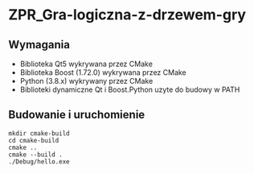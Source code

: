 # ZPR_Gra-logiczna-z-drzewem-gry

## Wymagania
- Biblioteka Qt5 wykrywana przez CMake
- Biblioteka Boost (1.72.0) wykrywana przez CMake
- Python (3.8.x) wykrywany przez CMake
- Biblioteki dynamiczne Qt i Boost.Python uzyte do budowy w PATH

## Budowanie i uruchomienie
```
mkdir cmake-build
cd cmake-build
cmake ..
cmake --build .
./Debug/hello.exe
```
